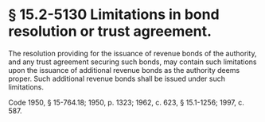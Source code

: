 # § 15.2-5130 Limitations in bond resolution or trust agreement.

<p>The resolution providing for the issuance of revenue bonds of the authority, and any trust agreement securing such bonds, may contain such limitations upon the issuance of additional revenue bonds as the authority deems proper. Such additional revenue bonds shall be issued under such limitations.</p><p>Code 1950, § 15-764.18; 1950, p. 1323; 1962, c. 623, § 15.1-1256; 1997, c. 587.</p>